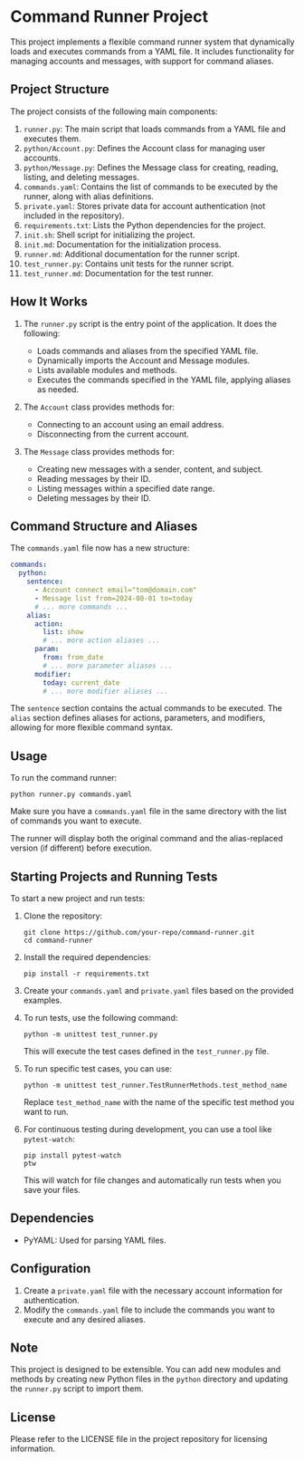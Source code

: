 # Command Runner Project

This project implements a flexible command runner system that dynamically loads and executes commands from a YAML file. It includes functionality for managing accounts and messages, with support for command aliases.

## Project Structure

The project consists of the following main components:

1. `runner.py`: The main script that loads commands from a YAML file and executes them.
2. `python/Account.py`: Defines the Account class for managing user accounts.
3. `python/Message.py`: Defines the Message class for creating, reading, listing, and deleting messages.
4. `commands.yaml`: Contains the list of commands to be executed by the runner, along with alias definitions.
5. `private.yaml`: Stores private data for account authentication (not included in the repository).
6. `requirements.txt`: Lists the Python dependencies for the project.
7. `init.sh`: Shell script for initializing the project.
8. `init.md`: Documentation for the initialization process.
9. `runner.md`: Additional documentation for the runner script.
10. `test_runner.py`: Contains unit tests for the runner script.
11. `test_runner.md`: Documentation for the test runner.

## How It Works

1. The `runner.py` script is the entry point of the application. It does the following:
   - Loads commands and aliases from the specified YAML file.
   - Dynamically imports the Account and Message modules.
   - Lists available modules and methods.
   - Executes the commands specified in the YAML file, applying aliases as needed.

2. The `Account` class provides methods for:
   - Connecting to an account using an email address.
   - Disconnecting from the current account.

3. The `Message` class provides methods for:
   - Creating new messages with a sender, content, and subject.
   - Reading messages by their ID.
   - Listing messages within a specified date range.
   - Deleting messages by their ID.

## Command Structure and Aliases

The `commands.yaml` file now has a new structure:

```yaml
commands:
  python:
    sentence:
      - Account connect email="tom@domain.com"
      - Message list from=2024-08-01 to=today
      # ... more commands ...
    alias:
      action:
        list: show
        # ... more action aliases ...
      param:
        from: from_date
        # ... more parameter aliases ...
      modifier:
        today: current_date
        # ... more modifier aliases ...
```

The `sentence` section contains the actual commands to be executed. The `alias` section defines aliases for actions, parameters, and modifiers, allowing for more flexible command syntax.

## Usage

To run the command runner:

```
python runner.py commands.yaml
```

Make sure you have a `commands.yaml` file in the same directory with the list of commands you want to execute.

The runner will display both the original command and the alias-replaced version (if different) before execution.

## Starting Projects and Running Tests

To start a new project and run tests:

1. Clone the repository:
   ```
   git clone https://github.com/your-repo/command-runner.git
   cd command-runner
   ```

2. Install the required dependencies:
   ```
   pip install -r requirements.txt
   ```

3. Create your `commands.yaml` and `private.yaml` files based on the provided examples.

4. To run tests, use the following command:
   ```
   python -m unittest test_runner.py
   ```

   This will execute the test cases defined in the `test_runner.py` file.

5. To run specific test cases, you can use:
   ```
   python -m unittest test_runner.TestRunnerMethods.test_method_name
   ```

   Replace `test_method_name` with the name of the specific test method you want to run.

6. For continuous testing during development, you can use a tool like `pytest-watch`:
   ```
   pip install pytest-watch
   ptw
   ```

   This will watch for file changes and automatically run tests when you save your files.

## Dependencies

- PyYAML: Used for parsing YAML files.

## Configuration

1. Create a `private.yaml` file with the necessary account information for authentication.
2. Modify the `commands.yaml` file to include the commands you want to execute and any desired aliases.

## Note

This project is designed to be extensible. You can add new modules and methods by creating new Python files in the `python` directory and updating the `runner.py` script to import them.

## License

Please refer to the LICENSE file in the project repository for licensing information.
